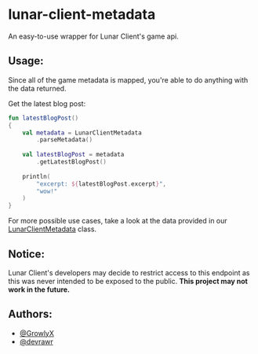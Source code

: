 # lunar-client-metadata
An easy-to-use wrapper for Lunar Client's game api.

## Usage:
Since all of the game metadata is mapped, you're able to do anything with the data returned.

Get the latest blog post:
```kt
fun latestBlogPost()
{
    val metadata = LunarClientMetadata
        .parseMetadata()
    
    val latestBlogPost = metadata
        .getLatestBlogPost()
    
    println(
        "excerpt: ${latestBlogPost.excerpt}",
        "wow!"
    )
}
```

For more possible use cases, take a look at the data provided in our [LunarClientMetadata](https://github.com/devrawr/lunar-client-metadata/blob/main/src/main/kotlin/io/github/devrawr/lunar/model/LunarClientMetadata.kt) class.

## Notice:
Lunar Client's developers may decide to restrict access to this endpoint as this was never intended to be exposed to the public. **This project may not work in the future.**

## Authors:
- [@GrowlyX](https://github.com/GrowlyX)
- [@devrawr](https://github.com/devrawr)

